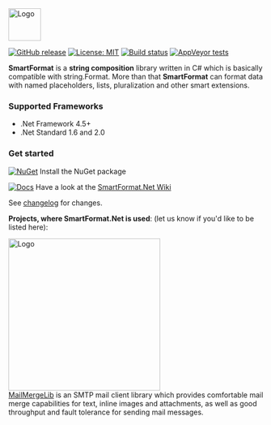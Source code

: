 <img src="https://raw.githubusercontent.com/scottrippey/SmartFormat.NET/master/SmartFormat_64x64.png" width="64" alt="Logo">

[![GitHub release](https://img.shields.io/github/release/axuno/smartformat.net.svg)](https://github.com/axuno/SmartFormat.Net/releases/latest)
[![License: MIT](https://img.shields.io/badge/License-MIT-brightgreen.svg)](https://github.com/axuno/SmartFormat.Net/blob/master/License.txt)
[![Build status](https://ci.appveyor.com/api/projects/status/9gpm43038riwlbu2/branch/master?svg=true)](https://ci.appveyor.com/project/axuno/SmartFormat.Net/branch/master)
[![AppVeyor tests](https://img.shields.io/appveyor/tests/axuno/SmartFormat-Net.svg)](https://ci.appveyor.com/project/axuno/SmartFormat-Net/branch/master/tests)

**SmartFormat** is a **string composition** library written in C# which is basically compatible with string.Format. More than that **SmartFormat** can format data with named placeholders, lists, pluralization and other smart extensions.

### Supported Frameworks
* .Net Framework 4.5+
* .Net Standard 1.6 and 2.0

### Get started
[![NuGet](https://img.shields.io/nuget/v/SmartFormat.Net.svg)](https://www.nuget.org/packages/SmartFormat.Net/) Install the NuGet package

[![Docs](https://img.shields.io/badge/docs-up%20to%20date-brightgreen.svg)](https://github.com/axuno/SmartFormat.Net/wiki)
Have a look at the [SmartFormat.Net Wiki](https://github.com/axuno/SmartFormat.Net/wiki)

See [changelog](CHANGES.md) for changes.


**Projects, where SmartFormat.Net is used**:
(let us know if you'd like to be listed here):

[<img src="https://raw.githubusercontent.com/axuno/MailMergeLib/master/MailMergeLlib.png" width="300" alt="Logo">](https://github.com/axuno/MailMergeLib)<br/>
[MailMergeLib](https://github.com/axuno/MailMergeLib) is an SMTP mail client library which provides comfortable mail merge capabilities for text, inline images and attachments, as well as good throughput and fault tolerance for sending mail messages.
